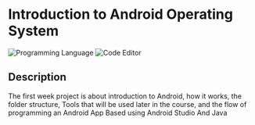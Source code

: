 # Introduction to Android Operating System

![Programming Language](https://img.shields.io/badge/Programming%20Language-Java-red)
![Code Editor](https://img.shields.io/badge/Code%20Editor-Android%20Studio-blue)

## Description 

The first week project is about introduction to Android, how it works, the folder structure, Tools that will be used later in the course, and the flow of programming an Android App Based using Android Studio And Java